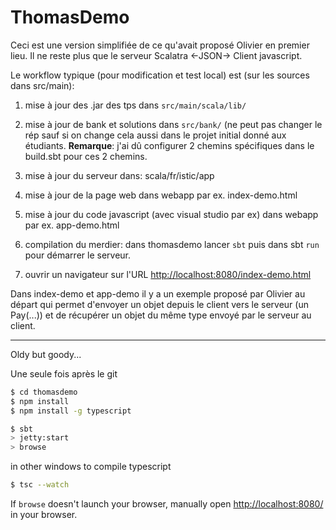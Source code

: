 # ThomasDemo #

Ceci est une version simplifiée de ce qu'avait proposé Olivier en premier lieu.
Il ne reste plus que le serveur Scalatra <-JSON-> Client javascript.

Le workflow typique (pour modification et test local) est (sur les sources dans src/main):

1. mise à jour des .jar des tps dans ```src/main/scala/lib/```
2. mise à jour de bank et solutions dans ```src/bank/``` (ne peut pas changer le rép sauf si on change cela aussi dans le projet initial donné aux étudiants. **Remarque**: j'ai dû configurer 2 chemins spécifiques dans le build.sbt pour ces 2 chemins.

1. mise à jour du serveur dans: scala/fr/istic/app
2. mise à jour de la page web dans webapp
   par ex. index-demo.html
3. mise à jour du code javascript (avec visual studio par ex) dans  webapp
   par ex. app-demo.html
3. compilation du merdier: dans thomasdemo lancer ```sbt``` puis dans sbt ```run```  pour démarrer le serveur.

5. ouvrir un navigateur sur l'URL 
   [http://localhost:8080/index-demo.html](http://localhost:8080/index-demo.html)

Dans index-demo et app-demo il y a un exemple proposé par Olivier au départ qui permet d'envoyer un objet depuis le client vers le serveur (un Pay(...)) et de récupérer un objet du même type envoyé par le serveur au client.

----------

Oldy but goody...

Une seule fois après le git

```sh
$ cd thomasdemo
$ npm install
$ npm install -g typescript
```

```sh
$ sbt
> jetty:start
> browse
```

in other windows to compile typescript
```sh
$ tsc --watch
```


If `browse` doesn't launch your browser, manually open [http://localhost:8080/](http://localhost:8080/) in your browser.
